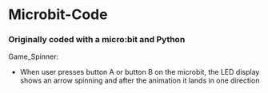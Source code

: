 # Microbit-Code

### Originally coded with a micro:bit and Python

Game_Spinner:
- When user presses button A or button B on the microbit, the LED display shows an arrow spinning and after the animation it lands in one direction
